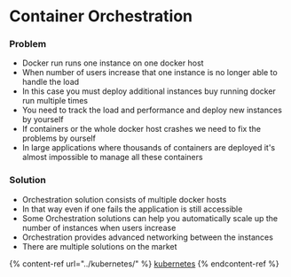 # Container Orchestration

### Problem

* Docker run runs one instance on one docker host
* When number of users increase that one instance is no longer able to handle the load
* In this case you must deploy additional instances buy running docker run multiple times
* You need to track the load and performance and deploy new instances by yourself
* If containers or the whole docker host crashes we need to fix the problems by ourself
* In large applications where thousands of containers are deployed it's almost impossible to manage all these containers

### Solution

* Orchestration solution consists of multiple docker hosts
* In that way even if one fails the application is still accessible
* Some Orchestration solutions can help you automatically scale up the number of instances when users increase
* Orchestration provides advanced networking between the instances
* There are multiple solutions on the market

{% content-ref url="../kubernetes/" %}
[kubernetes](../kubernetes/)
{% endcontent-ref %}
